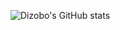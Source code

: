 ![Dizobo's GitHub stats](https://github-readme-stats.vercel.app/api?username=Dizobo&show_icons=true&theme=tokyonight)
